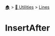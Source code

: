 <!--startTocHeader-->
[🏠](../../README.md) > [🔧 Utilities](../README.md) > [Lines](README.md)
# InsertAfter
<!--endTocHeader--

TODO: Write about `InsertAfter`

!--startTocSubTopic-->
<!--endTocSubTopic-->